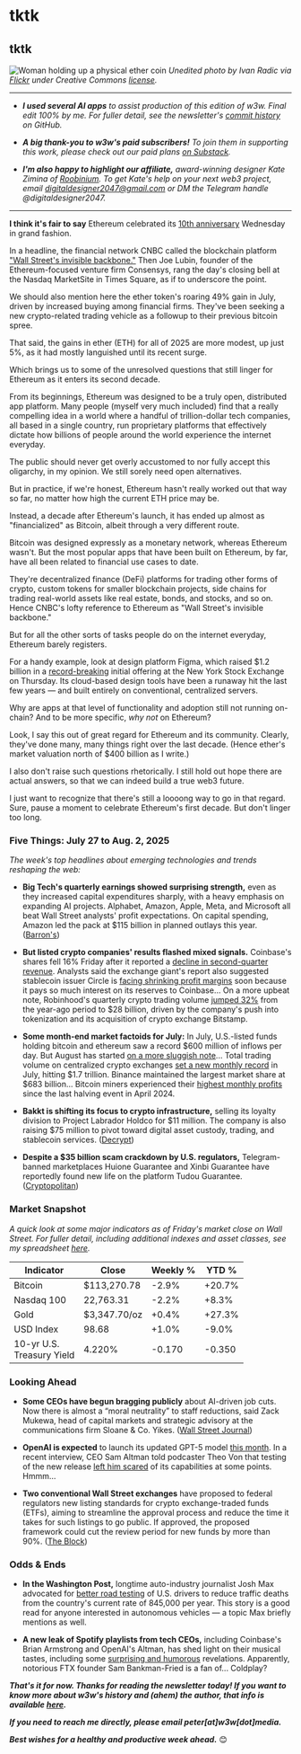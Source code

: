 # tktk
## tktk

![Woman holding up a physical ether coin](https://w3w.news/img/eth-1920.jpg)
*Unedited photo by Ivan Radic via [Flickr](https://www.flickr.com/people/26344495@N05/) under Creative Commons [license](https://creativecommons.org/licenses/by/2.0/).*

<hr>

- _**I used several AI apps** to assist production of this edition of w3w. Final edit 100% by me. For fuller detail, see the newsletter's [commit history](https://github.com/peteramckay/w3wnewsletter/commits) on GitHub._

- _**A big thank-you to w3w's paid subscribers!** To join them in supporting this work, please check out our paid plans [on Substack](https://w3wnews.substack.com/subscribe)._

- _**I'm also happy to highlight our affiliate,** award-winning designer Kate Zimina of [Roobinium](https://dribbble.com/roobinium). To get Kate's help on your next web3 project, email digitaldesigner2047@gmail.com or DM the Telegram handle @digitaldesigner2047._

<hr>

**I think it's fair to say** Ethereum celebrated its [10th anniversary](https://www.theblock.co/post/364947/10-years-on-ethereum-has-rebuilt-itself-time-and-again-without-compromising-on-its-values-community-members-say) Wednesday in grand fashion.

In a headline, the financial network CNBC called the blockchain platform ["Wall Street's invisible backbone."](https://www.cnbc.com/2025/08/02/ethereum-turns-10-from-scrappy-experiment-to-wall-streets-invisible-backbone.html) Then Joe Lubin, founder of the Ethereum-focused venture firm Consensys, rang the day's closing bell at the Nasdaq MarketSite in Times Square, as if to underscore the point.

We should also mention here the ether token's roaring 49% gain in July, driven by increased buying among financial firms. They've been seeking  a new crypto-related trading vehicle as a followup to their previous bitcoin spree.

That said, the gains in ether (ETH) for all of 2025 are more modest, up just 5%, as it had mostly languished until its recent surge.

Which brings us to some of the unresolved questions that still linger for Ethereum as it enters its second decade.

From its beginnings, Ethereum was designed to be a truly open, distributed app platform. Many people (myself very much included) find that a really compelling idea in a world where a handful of trillion-dollar tech companies, all based in a single country, run proprietary platforms that effectively dictate how billions of people around the world experience the internet everyday.

The public should never get overly accustomed to nor fully accept this oligarchy, in my opinion. We still sorely need open alternatives.

But in practice, if we're honest, Ethereum hasn't really worked out that way so far, no matter how high the current ETH price may be.

Instead, a decade after Ethereum's launch, it has ended up almost as "financialized" as Bitcoin, albeit through a very different route.

Bitcoin was designed expressly as a monetary network, whereas Ethereum wasn't. But the most popular apps that have been built on Ethereum, by far, have all been related to financial use cases to date.

They're decentralized finance (DeFi) platforms for trading other forms of crypto, custom tokens for smaller blockchain projects, side chains for trading real-world assets like real estate, bonds, and stocks, and so on. Hence CNBC's lofty reference to Ethereum as "Wall Street's invisible backbone."

But for all the other sorts of tasks people do on the internet everyday, Ethereum barely registers.

For a handy example, look at design platform Figma, which raised $1.2 billion in a [record-breaking](https://www.marketwatch.com/story/figma-prices-ipo-at-33-a-share-raising-1-2-billion-b8df6eca) initial offering at the New York Stock Exchange on Thursday. Its cloud-based design tools have been a runaway hit the last few years — and built entirely on conventional, centralized servers.

Why are apps at that level of functionality and adoption still not running on-chain? And to be more specific, *why not* on Ethereum?

Look, I say this out of great regard for Ethereum and its community. Clearly, they've done many, many things right over the last decade. (Hence ether's market valuation north of $400 billion as I write.)

I also don't raise such questions rhetorically. I still hold out hope there are actual answers, so that we can indeed build a true web3 future.

I just want to recognize that there's still a loooong way to go in that regard. Sure, pause a moment to celebrate Ethereum's first decade. But don't linger too long.

<!--

- Ethereum has reached a milestone, celebrating its 10-year anniversary with a remarkable 1.2 million percent increase in value since its initial coin offering in 2014. Despite facing numerous challenges, including the DAO hack, regulatory hurdles, and scalability issues, Ethereum has consistently demonstrated its resilience and adaptability, solidifying its position as a foundational platform for the next generation of financial systems. ([The Block]) <!-- Draft news summary by Leo/Llama 3.1 8B
- Ethereum treasury companies have rapidly accumulated over 1% of all circulating ETH in just two months, with some analysts predicting a tenfold growth could push prices past $4,000. This rapid accumulation is attributed to institutions' desire to capitalize on regulatory inefficiencies and potential staking rewards, although Bernstein analysts note that these companies also face unique risks such as liquidity and smart contract risks. ([Decrypt](https://decrypt.co/332281/ethereum-treausry-10-percent-all-eth-standard-chartered)) <!-- Draft news summary by Leo/Llama 3.1 8B

- SharpLink Gaming, a Minnesota-based Ethereum treasury firm, has significantly increased its Ethereum holdings in July, acquiring $780 million worth of the cryptocurrency and solidifying its position as one of the largest holders of Ethereum. This strategic move is part of the company's plan to boost shareholder value by acquiring more Ethereum per fully diluted share. ([Decrypt](https://decrypt.co/332334/sharplink-gaming-drops-780-million-ethereum-july))

- Polygon, a leading Ethereum Layer 2 platform, suffered a one-hour outage due to a consensus bug that occurred when a validator left the network. The bug was promptly patched, and the network has since returned to normal, although users may still experience disruptions accessing various apps due to ongoing RPC issues. ([The Block](https://www.theblock.co/post/364913/polygon-suffers-hour-long-outage-weeks-after-complex-hard-fork)) <!-- Draft news summary by Leo/Llama 3.1 8B

Ex-TikTok employee Kate Cassidy talked about "Dead Internet" theory: https://www.youtube.com/watch?v=2fwgtIJXAvk&t=40s

Researcher pitches "lean" development roadmap for Ethereum, including changes to quantum-proof the network. https://cointelegraph.com/news/justin-drake-proposes-lean-ethereum



<hr>

[![affiliate banner ad](https://w3w.news/img/affiliate-kz-letter.png)](
https://dribbble.com/roobinium)

<hr>

-->


### Five Things: July 27 to Aug. 2, 2025


*The week's top headlines about emerging technologies and trends reshaping the web:*


- **Big Tech's quarterly earnings showed surprising strength,** even as they increased capital expenditures sharply, with a heavy emphasis on expanding AI projects. Alphabet, Amazon, Apple, Meta, and Microsoft all beat Wall Street analysts' profit expectations. On capital spending, Amazon led the pack at $115 billion in planned outlays this year. ([Barron's](https://news.google.com/read/CBMifEFVX3lxTE4wb3BsQWg0YzZhSTEwWEQyeUNsQklZV045S20wV2Z5emlOdXV0c3o3VzNMWnYydDJiOGE2cGVleENIdU1QQW1LZm5uY3ViMmE5dm10OWhuYUsxZy1FcFgtTkZzU2lXVGpuUE5BLUFOX0tjSnVxVGEzRmZ0ckI?hl=en-US&gl=US&ceid=US%3Aen))

- **But listed crypto companies' results flashed mixed signals.**  Coinbase's shares fell 16% Friday after it reported a [decline in second-quarter revenue](https://www.theblock.co/post/365138/coinbase-reports-data-theft-cost-307-million-as-spot-volumes-and-revenue-dip-in-q2). Analysts said the exchange giant's report also suggested stablecoin issuer Circle is [facing shrinking profit margins](https://www.theblock.co/post/365302/coinbases-q2-earnings-point-to-shrinking-usdc-margins-for-circle-mizuho-says) soon because it pays so much interest on its reserves to Coinbase... On a more upbeat note, Robinhood's quarterly crypto trading volume [jumped 32%](https://www.theblock.co/post/364887/robinhoods-q2-crypto-volume-tokenization-bitstamp-deal) from the year-ago period to $28 billion, driven by the company's push into tokenization and its acquisition of crypto exchange Bitstamp.

- **Some month-end market factoids for July:** In July, U.S.-listed funds holding bitcoin and ethereum saw a record $600 million of inflows per day. But August has started [on a more sluggish note](https://www.theblock.co/post/365325/us-crypto-etfs-open-august-with-largest-outflows-in-months-following-record-breaking-july)... Total trading volume on centralized crypto exchanges [set a new monthly record](https://www.theblock.co/post/365199/crypto-exchange-volume-july) in July, hitting $1.7 trillion. Binance maintained the largest market share at $683 billion... Bitcoin miners experienced their [highest monthly profits](https://decrypt.co/333229/bitcoin-miner-profits-highest-monthly-mark-halving-jp-morgan) since the last halving event in April 2024.

- **Bakkt is shifting its focus to crypto infrastructure,** selling its loyalty division to Project Labrador Holdco for $11 million. The company is also raising $75 million to pivot toward digital asset custody, trading, and stablecoin services. ([Decrypt](https://decrypt.co/332368/bakkt-sheds-loyalty-division-as-it-doubles-down-on-crypto))

- **Despite a $35 billion scam crackdown by U.S. regulators,** Telegram-banned marketplaces Huione Guarantee and Xinbi Guarantee have reportedly found new life on the platform Tudou Guarantee. ([Cryptopolitan](https://www.cryptopolitan.com/telegram-banned-35b-scam-marketplaces-life/))

### Market Snapshot

*A quick look at some major indicators as of Friday's market close on Wall Street. For fuller detail, including additional indexes and asset classes, see my spreadsheet [here](https://docs.google.com/spreadsheets/d/11XuSerOv1DG7vFWAkwoXehOe4G4xDMm6LSNL7SAL4vA/edit?usp=sharing).*

<table>



  <thead>
    <tr>
      <th>Indicator</th>
      <th>Close</th>
      <th>Weekly %</th>
      <th>YTD %</th>
    </tr>
  </thead>

  <tbody>
   <tr>
     <td>Bitcoin</td>
     <td>$113,270.78</td>
     <td>-2.9%</td>
     <td>+20.7%</td>
   </tr>

   <tr>
     <td>Nasdaq 100</td>
     <td>22,763.31</td>
     <td>-2.2%</td>
     <td>+8.3%</td>
   </tr>

   <tr>
     <td>Gold</td>
     <td>$3,347.70/oz</td>
     <td>+0.4%</td>
     <td>+27.3%</td>
   </tr>

   <tr>
     <td>USD Index</td>
     <td>98.68</td>
     <td>+1.0%</td>
     <td>-9.0%</td>
   </tr>

   <tr>
     <td>10-yr U.S.<br> Treasury Yield</td>
     <td>4.220%</td>
     <td>-0.170</td>
     <td>-0.350</td>
   </tr>

</tbody>
</table>


### Looking Ahead

- **Some CEOs have begun bragging publicly** about AI-driven job cuts. Now there is almost a “moral neutrality” to staff reductions, said Zack Mukewa, head of capital markets and strategic advisory at the communications firm Sloane & Co. Yikes. ([Wall Street Journal](https://www.wsj.com/lifestyle/careers/layoff-business-strategy-reduce-staff-11796d66?st=2QS96N&reflink=desktopwebshare_permalink))

- **OpenAI is expected** to launch its updated GPT-5 model [this month](https://www.theverge.com/notepad-microsoft-newsletter/712950/openai-gpt-5-model-release-date-notepad). In a recent interview, CEO Sam Altman told podcaster Theo Von that testing of the new release [left him scared](https://www.youtube.com/watch?v=aYn8VKW6vXA) of its capabilities at some points. Hmmm...

- **Two conventional Wall Street exchanges** have proposed to federal regulators new listing standards for crypto exchange-traded funds (ETFs), aiming to streamline the approval process and reduce the time it takes for such listings to go public. If approved, the proposed framework could cut the review period for new funds by more than 90%. ([The Block](https://www.theblock.co/post/364923/cboe-bzx-proposes-streamline-crypto-etf-approvals-to-the-sec))

### Odds & Ends

- **In the Washington Post,** longtime auto-industry journalist Josh Max advocated for [better road testing](https://www.washingtonpost.com/opinions/2025/07/28/highway-deaths-reduce-drivers-ed/) of U.S. drivers to reduce traffic deaths from the country's current rate of 845,000 per year. This story is a good read for anyone interested in autonomous vehicles — a topic Max briefly mentions as well.

- **A new leak of Spotify playlists from tech CEOs,** including Coinbase's Brian Armstrong and OpenAI's Altman, has shed light on their musical tastes, including some [surprising and humorous](https://decrypt.co/333124/sbf-loves-coldplay-crypto-and-ai-leaders-spotify-playlists-leaked) revelations. Apparently, notorious FTX founder Sam Bankman-Fried is a fan of... Coldplay?

_**That's it for now. Thanks for reading the newsletter today! If you want to know more about w3w's history and (ahem) the author, that info is available [here](https://w3wnews.substack.com/about).**_

_**If you need to reach me directly, please email peter[at]w3w[dot]media.**_

_**Best wishes for a healthy and productive week ahead.**_ 😊
